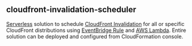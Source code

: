 ## cloudfront-invalidation-scheduler

[Serverless](https://aws.amazon.com/serverless/) solution to schedule [CloudFront Invalidation](https://docs.aws.amazon.com/AmazonCloudFront/latest/DeveloperGuide/Invalidation.html) for all or specific CloudFront distributions using [EventBridge Rule](https://docs.aws.amazon.com/eventbridge/latest/userguide/eb-create-rule-schedule.html) and [AWS Lambda](https://aws.amazon.com/lambda/). Entire solution can be deployed and configured from CloudFormation console.
